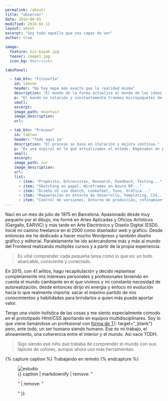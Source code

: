 ```yaml
---
permalink: /about/
title: "observar"
date: 2014-06-01
modified: 2016-02-11
layout: about
excerpt: "Soy todo aquello que soy capaz de ver"
author: true

image:
  feature: bio-kayak.jpg
  teaser: image1.jpg
  icon_bg: #matrioska

tabsPanel:

  - tab_btn: "Filosofía"
    id: tabone
    header: "No hay mapa más exacto que la realidad misma"
    description: "El mundo de la forma actualiza al mundo de las ideas, y al revés."
    p: "El mundo es relación y constantemente traemos micropaquetes de información de un contexto a otro. Este vaivén es el motor que da sentido a la existencia de todo, ya sea un proyecto profesional o tu propia vida."
    small:
    excerpt:
    image_path: mountain
    image_description:
    url:

  - tab_btn: "Proceso"
    id: tabtwo
    header: "Todo aquí ya"
    description: "El proceso se basa en iteración y mejora contínua."
    p: "Es una espiral en la que actualizamos el estado. Empezamos en pequeño buscando desde el principio abarcar todo el proceso para ir de lo difuso a lo concreto. Busco permanecer ligero, usando tecnologías, rápidas, fáciles y útiles como Sass, liquid, Jade, Markdown, Yaml, Json, Html5, Gulp, Git... Refactorizar constantemente. Usar convenciones en la nomenclatura, html5 semántico..."
    small:
    excerpt:
    image_path: cor
    image_description:
    url:
    list:
      - item: "Propósito, Entrevistas, Research, Feedback, Testing..."
      - item: "Sketching en papel, Wireframes en Axure RP..."
      - item: "Diseño UI con Sketch, Look&feel, Tono, Gráfica..."
      - item: "Maquetación en entorno de desarrollo, Templating, CSS..."
      - item: "Control de versiones, Entorno de producción, refinamientos"
---
```


Nací en un mes de julio de 1975 en Barcelona. Apasionado desde muy pequeño por el dibujo, me formé en Artes Aplicadas y Oficios Artísticos (Gargallo, EARVIC) y más tarde en Arte Electrónico y Diseño Digital (ESDI). Inicié mi camino freelance en el 2000 como diseñador web y gráfico. Desde entonces me he dedicado a hacer mucho Wordpress y también diseño gráfico y editorial. Paralelamente he ido acercandome más y más al mundo del Frontend realizando multiples cursos y a partir de la propia experiencia.

> Es vital comprender cada pequeña tarea como lo que es: un todo abarcable, consciente y conectado.

En 2015, con 41 añitos, hago recapitulación y decido replantear completamente mis intereses personales y profesionales teniendo en cuenta el mundo cambiante en el que vivimos y mi constante necesidad de autorealización, desde entonces dirijo mi energía y enfoco mi evolución hacia lo que realmente importa: sacar el máximo partido de mis conocimientos y habilidades para brindarlos a quien más pueda aportar valor.

Tengo una visión holística de las cosas y me siento especialmente cómodo en el prototipado Html/CSS aportando en equipos multidisciplinares. Soy lo que viene llamándose un profesional con [forma de T](https://en.wikipedia.org/wiki/T-shaped_skills){: target="_blank"} pero, ante todo, un ser humano siendo humano. Ese es mi trabajo, el alineamiento, una coherencia entre el interior y el mundo. Así nace TODH.

> Sigo siendo ese niño que trataba de comprender el mundo con sus lápices de colores, aunque ahora uso más herramientas.

{% capture caption %}
Trabajando en remoto
{% endcapture %}

<figure>
  <img src="{{ site.url }}/assets/images/estudio.jpg" alt="estudio">
  <figcaption>
    {{ caption | markdownify | remove: "<p>" | remove: "</p>" }}
  </figcaption>
</figure>

<!-- Send a donation via [PayPal](https://www.paypal.com/cgi-bin/webscr?cmd=_s-xclick&hosted_button_id=M6U4FS8Y794X4). -->
